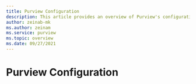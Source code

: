 ```yaml
---
title: Purview Configuration
description: This article provides an overview of Purview's configuration, and the flow users will follow as they interact with Purview's features.
author: zeinab-mk
ms.author: zeinam
ms.service: purview
ms.topic: overview
ms.date: 09/27/2021
---
```


# Purview Configuration